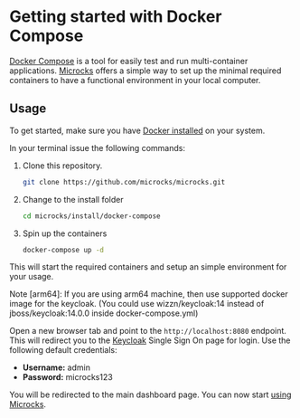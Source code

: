 # Getting started with Docker Compose

[Docker Compose](https://docs.docker.com/compose/) is a tool for easily test and run multi-container applications. [Microcks](https://microcks.io/) offers a simple way to set up the minimal required containers to have a functional environment in your local computer.

## Usage

To get started, make sure you have [Docker installed](https://docs.docker.com/get-docker/) on your system.

In your terminal issue the following commands:

1. Clone this repository.

   ```bash
   git clone https://github.com/microcks/microcks.git
   ```

2. Change to the install folder

   ```bash
   cd microcks/install/docker-compose
   ```

3. Spin up the containers

   ```bash
   docker-compose up -d
   ```

This will start the required containers and setup an simple environment for your usage.

Note [arm64]:
If you are using arm64 machine, then use supported docker image for the keycloak. (You could use wizzn/keycloak:14 instead of jboss/keycloak:14.0.0 inside docker-compose.yml)

Open a new browser tab and point to the `http://localhost:8080` endpoint. This will redirect you to the [Keycloak](https://www.keycloak.org/) Single Sign On page for login. Use the following default credentials:

* **Username:** admin
* **Password:** microcks123

You will be redirected to the main dashboard page. You can now start [using Microcks](https://microcks.io/documentation/getting-started/#using-microcks).

